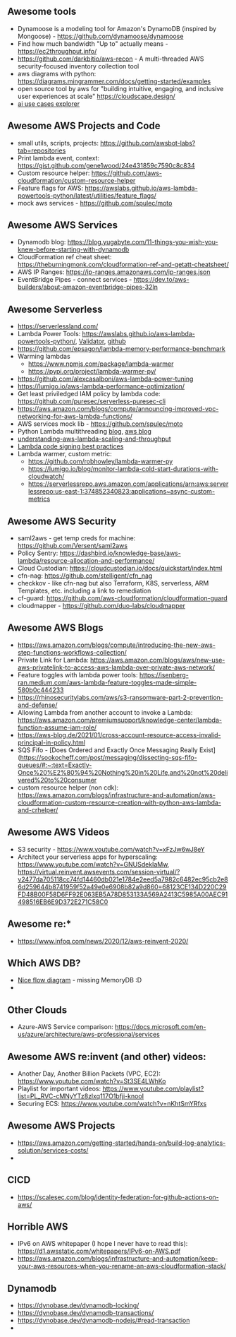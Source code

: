 ## Awesome tools
* Dynamoose is a modeling tool for Amazon's DynamoDB (inspired by Mongoose) - https://github.com/dynamoose/dynamoose
* Find how much bandwidth "Up to" actually means - https://ec2throughput.info/
* https://github.com/darkbitio/aws-recon - A multi-threaded AWS security-focused inventory collection tool
* aws diagrams with python: https://diagrams.mingrammer.com/docs/getting-started/examples
* open source tool by aws for "building intuitive, engaging, and inclusive user experiences at scale" https://cloudscape.design/
* [ai use cases explorer](https://aiexplorer.aws.amazon.com/)

## Awesome AWS Projects and Code
* small utils, scripts, projects: https://github.com/awsbot-labs?tab=repositories
* Print lambda event, context: https://gist.github.com/gene1wood/24e431859c7590c8c834
* Custom resource helper: https://github.com/aws-cloudformation/custom-resource-helper
* Feature flags for AWS: https://awslabs.github.io/aws-lambda-powertools-python/latest/utilities/feature_flags/
* mock aws services - https://github.com/spulec/moto

## Awesome AWS Services
* Dynamodb blog: https://blog.yugabyte.com/11-things-you-wish-you-knew-before-starting-with-dynamodb
* CloudFormation ref cheat sheet: https://theburningmonk.com/cloudformation-ref-and-getatt-cheatsheet/
* AWS IP Ranges: https://ip-ranges.amazonaws.com/ip-ranges.json
* EventBridge Pipes - connect services - https://dev.to/aws-builders/about-amazon-eventbridge-pipes-32ln

## Awesome Serverless
* https://serverlessland.com/
* Lambda Power Tools: https://awslabs.github.io/aws-lambda-powertools-python/, [Validator](https://awslabs.github.io/aws-lambda-powertools-python/utilities/parser/), [github](https://github.com/awslabs/aws-lambda-powertools-python)
* https://github.com/epsagon/lambda-memory-performance-benchmark
* Warming lambdas
  * https://www.npmjs.com/package/lambda-warmer
  * https://pypi.org/project/lambda-warmer-py/
* https://github.com/alexcasalboni/aws-lambda-power-tuning 
* https://lumigo.io/aws-lambda-performance-optimization/
* Get least priviledged IAM policy by lambda code: https://github.com/puresec/serverless-puresec-cli
* https://aws.amazon.com/blogs/compute/announcing-improved-vpc-networking-for-aws-lambda-functions/
* AWS services mock lib - https://github.com/spulec/moto
* Python Lambda multithreading [blog](https://medium.com/tech-carnot/understanding-multiprocessing-in-aws-lambda-with-python-6f50c11d57e4), [aws blog](https://aws.amazon.com/blogs/compute/parallel-processing-in-python-with-aws-lambda/)
* [understanding-aws-lambda-scaling-and-throughput](https://aws.amazon.com/blogs/compute/understanding-aws-lambda-scaling-and-throughput/)
* [Lambda code signing best practices](https://aws.amazon.com/blogs/security/best-practices-and-advanced-patterns-for-lambda-code-signing/)
* Lambda warmer, custom metric:
  * https://github.com/robhowley/lambda-warmer-py
  * https://lumigo.io/blog/monitor-lambda-cold-start-durations-with-cloudwatch/
  * https://serverlessrepo.aws.amazon.com/applications/arn:aws:serverlessrepo:us-east-1:374852340823:applications~async-custom-metrics

## Awesome AWS Security
* saml2aws - get temp creds for machine: https://github.com/Versent/saml2aws
* Policy Sentry: https://dashbird.io/knowledge-base/aws-lambda/resource-allocation-and-performance/
* Cloud Custodian: https://cloudcustodian.io/docs/quickstart/index.html
* cfn-nag: https://github.com/stelligent/cfn_nag
* checkkov - like cfn-nag but also Terraform, K8S, serverless, ARM Templates, etc. including a link to remediation
* cf-guard: https://github.com/aws-cloudformation/cloudformation-guard
* cloudmapper - https://github.com/duo-labs/cloudmapper

## Awesome AWS Blogs
* https://aws.amazon.com/blogs/compute/introducing-the-new-aws-step-functions-workflows-collection/
* Private Link for Lambda: https://aws.amazon.com/blogs/aws/new-use-aws-privatelink-to-access-aws-lambda-over-private-aws-network/
* Feature toggles with lambda power tools: https://isenberg-ran.medium.com/aws-lambda-feature-toggles-made-simple-580b0c444233
* https://rhinosecuritylabs.com/aws/s3-ransomware-part-2-prevention-and-defense/
* Allowing Lambda from another account to invoke a Lambda: https://aws.amazon.com/premiumsupport/knowledge-center/lambda-function-assume-iam-role/
* https://aws-blog.de/2021/01/cross-account-resource-access-invalid-principal-in-policy.html
* SQS Fifo - [Does Ordered and Exactly Once Messaging Really Exist](https://sookocheff.com/post/messaging/dissecting-sqs-fifo-queues/#:~:text=Exactly-Once%20%E2%80%94%20Nothing%20in%20Life,and%20not%20delivered%20to%20consumer
* custom resource helper (non cdk): https://aws.amazon.com/blogs/infrastructure-and-automation/aws-cloudformation-custom-resource-creation-with-python-aws-lambda-and-crhelper/

## Awesome AWS Videos
* S3 security - https://www.youtube.com/watch?v=xFzJw6wJ8eY
* Architect your serverless apps for hyperscaling: https://www.youtube.com/watch?v=GNUSdekIaMw, https://virtual.reinvent.awsevents.com/session-virtual/?v2477da705118cc74fd14460db021e1784e2eed5a7982c6482ec95cb2e86d259644b8741959f52a49e0e6908b82a9d860=68123CE134D220C29FD48B00F58D6FF92E063EB5A78D853133A569A2413C5985A00AEC91498516EB6E9D372E271C58C0

## Awesome re:*
* https://www.infoq.com/news/2020/12/aws-reinvent-2020/

## Which AWS DB?
* [Nice flow diagram](https://github.com/roybenyosef/AwesomeEverything/blob/main/which-aws-db.jpeg) - missing MemoryDB :D
* 

## Other Clouds
* Azure-AWS Service comparison: https://docs.microsoft.com/en-us/azure/architecture/aws-professional/services

## Awesome AWS re:invent (and other) videos:
* Another Day, Another Billion Packets (VPC, EC2): https://www.youtube.com/watch?v=St3SE4LWhKo
* Playlist for important videos: https://www.youtube.com/playlist?list=PL_RVC-cMNyYTz8zlxq117O1bfji-knooI
* Securing ECS: https://www.youtube.com/watch?v=nKhtSmYRfxs

## Awesome AWS Projects
* https://aws.amazon.com/getting-started/hands-on/build-log-analytics-solution/services-costs/
* 

## CICD
* https://scalesec.com/blog/identity-federation-for-github-actions-on-aws/

## Horrible AWS
* IPv6 on AWS whitepaper (I hope I never have to read this): https://d1.awsstatic.com/whitepapers/IPv6-on-AWS.pdf
* https://aws.amazon.com/blogs/infrastructure-and-automation/keep-your-aws-resources-when-you-rename-an-aws-cloudformation-stack/

## Dynamodb
* https://dynobase.dev/dynamodb-locking/
* https://dynobase.dev/dynamodb-transactions/
* https://dynobase.dev/dynamodb-nodejs/#read-transaction
* 
